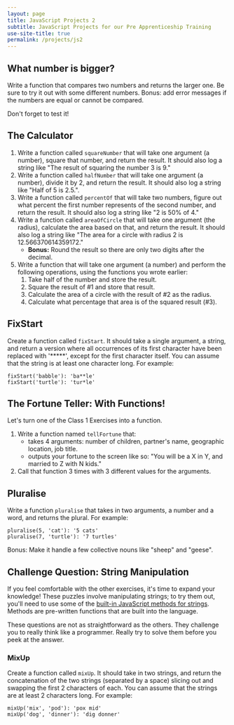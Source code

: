 ```yaml
---
layout: page
title: JavaScript Projects 2
subtitle: JavaScript Projects for our Pre Apprenticeship Training
use-site-title: true
permalink: /projects/js2
---
```


## What number is bigger?
Write a function that compares two numbers and returns the larger one. Be sure to try it out with some different numbers. Bonus: add error messages if the numbers are equal or cannot be compared.

Don't forget to test it!

## The Calculator
1. Write a function called `squareNumber` that will take one argument (a number), square that number, and return the result. It should also log a string like "The result of squaring the number 3 is 9."
1. Write a function called `halfNumber` that will take one argument (a number), divide it by 2, and return the result. It should also log a string like "Half of 5 is 2.5.".
1. Write a function called `percentOf` that will take two numbers, figure out what percent the first number represents of the second number, and return the result. It should also log a string like "2 is 50% of 4."
1. Write a function called `areaOfCircle` that will take one argument (the radius), calculate the area based on that, and return the result. It should also log a string like "The area for a circle with radius 2 is 12.566370614359172."
    * **Bonus:** Round the result so there are only two digits after the decimal.
1. Write a function that will take one argument (a number) and perform the following operations, using the functions you wrote earlier:
    1. Take half of the number and store the result.
    1. Square the result of #1 and store that result.
    1. Calculate the area of a circle with the result of #2 as the radius.
    1. Calculate what percentage that area is of the squared result (#3).

## FixStart
Create a function called `fixStart`. It should take a single argument, a string, and return a version where all occurrences of its first character have been replaced with '*****', except for the first character itself. You can assume that the string is at least one character long. For example:

```
fixStart('babble'): 'ba**le'
fixStart('turtle'): 'tur*le'
```

## The Fortune Teller: With Functions!
Let's turn one of the Class 1 Exercises into a function.

1. Write a function named `tellFortune` that:
    * takes 4 arguments: number of children, partner's name, geographic location, job title.
    * outputs your fortune to the screen like so: "You will be a X in Y, and married to Z with N kids."
1. Call that function 3 times with 3 different values for the arguments.

## Pluralise
Write a function `pluralise` that takes in two arguments, a number and a word, and returns the plural. For example:
```
pluralise(5, 'cat'): '5 cats'
pluralise(7, 'turtle'): '7 turtles'
```
Bonus: Make it handle a few collective nouns like "sheep" and "geese".

## Challenge Question: String Manipulation
If you feel comfortable with the other exercises, it's time to expand your knowledge! These puzzles involve manipulating strings; to try them out, you'll need to use some of the [built-in JavaScript methods for strings](http://www.w3schools.com/jsref/jsref_obj_string.asp). Methods are pre-written functions that are built into the language.

These questions are not as straightforward as the others. They challenge you to really think like a programmer. Really try to solve them before you peek at the answer.

### MixUp
Create a function called `mixUp`. It should take in two strings, and return the concatenation of the two strings (separated by a space) slicing out and swapping the first 2 characters of each. You can assume that the strings are at least 2 characters long. For example:
```
mixUp('mix', 'pod'): 'pox mid'
mixUp('dog', 'dinner'): 'dig donner'
```
